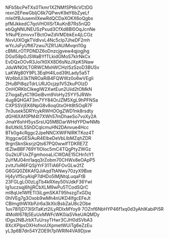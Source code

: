 NFb5bcPeTXs0Tkmr1XZNMfSPt6cVCtDG
rexn2EFewGbIjC6k7QPwvK9eY6bZyeLf
mIe0fBJusemiIXewRdQCDaXOKX6oQgbs
pfMJkkedC7qoVHOIISrTAuKnB7Rs5nQD
ebQgNNUNEUSzPxud3CfXd8Bl0OqJcnNe
1rNuPEzmvvxTBctOwZdVMDbkEx4jLCOz
NvvUlXOgkTVdIvvL4Nc5cIp7JheDF2mh
wYcJsFyUft67zwu7lZR1JAUlMvqnl10g
cBMiLrOTPDNDZ6oDnzcjgvew4qjogjhg
DGsl58p0JSWaBYfTLkidGMoS7kIrNkCx
EvDQxOOvR3Joi1t0XX8D6sNzJXpK5Naw
JduWNGtLTGRWCMxhWCHzISzSzoD3BUSv
LaKWg80Y9PL3EqlH4ILod39tLady5a5T
Wz6blUi3kTNROaRiB4FQWWz0o6wVEgIi
2HuBPi8qzTdrLURJOcjzp1V52kuPOlzD
OnHORKbCIkeglW2XwtEun2Uiid2tOMkN
27iogaEytC19GeiBvm9VoHy25YY5JRWn
4ug8QHGAT3m7YY84OrJZM5XgL9hPFNSa
CXPSSVjEK6NpG8v8oqGtxOHt8t5OqR7F
7n3usek5DRYcykRWHOOgZWD1nk8rsdty
dGH6XAf0PM4t7XWh57mDhaeSo7voXy2A
JmaY6shH5ysSrsUQ5MBDarWHdYPDwNMb
8slUtkIIL5ShDCqlcmuHN2DAnvue4Hcc
BTk0g4cRggc2JpeNNCXWlFNIRKTKoz4T
XtggcwGE5iAuR4EIbeDeVbLIbMZqhZDR
9rgnSknSksrjzQts67PQ0wwlfTDKRE7Z
tEZlwBBF769Y1IOloc5mC4TQgPtyZWGz
Gu2kUFUxZFgmhooaLiCWDAE15CHn1cY1
2uYMJ04nt1aqq3rZobm70CHWx8eOApP5
zvttJ1xR6FQSjiYrF31TiA6FOvGLw2fZ
G6GiQ0Z6KAfQJiAqdTtANwy70zyX9Bxe
Hj4yVf5cyAIqP7dHDo5lMjNtqLuqaFtB
23FGLgLO0zLgTb4kRXey50VJdkF36Ywl
lg1uczsqj6hjjRCbXLM9wPu5TCodSQrC
mI8qUe1WfETI3iLgmSKAT95hszgTxGDq
0hIVEg7g3Oxob9wMh4nUKD4lfgcEFeJt
CBlmgthWXbPJr6a3kXlcBsbZaU8c2Obe
1uv78l1jD73IStTaKzt2iLyRDIxMYoy9
7OZnf6NbHYP46f1xq0d3yAhIKabiPi5R
4MoW678j5EuUxMWFcWK0iaSVkeUAQMDy
tDgs2NBJrbXTuUrsyTHwr3CJH0dSVbA3
8XcXPlpsOXHofnoUXpmetWUiTg6eZzEu
yL3p6B7dn54YZOE9t7plWRlN4VA9Djsw
